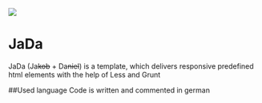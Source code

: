 <p>
  <a href="https://gitlab.com/daniel.roetzer/jada">
    <img src="media/icon/ms-icon-150x150.png">
  </a>
</p>


# JaDa
JaDa (Ja~~kob~~ + Da~~niel~~) is a template, which delivers responsive predefined html elements with the help of Less and Grunt


##Used language
Code is written and commented in german
